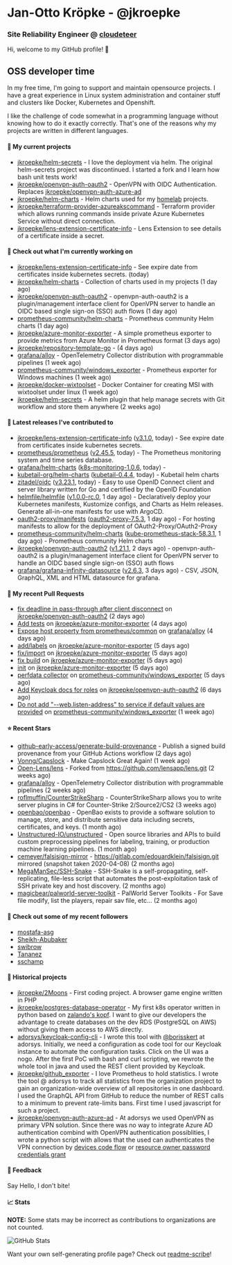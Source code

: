 # Jan-Otto Kröpke - @jkroepke
### Site Reliability Engineer @ [cloudeteer](https://cloudeteer.de/)

Hi, welcome to my GitHub profile! 👋

## OSS developer time
In my free time, I'm going to support and maintain opensource projects. I have a great experience in Linux system administration and container stuff and clusters like Docker, Kubernetes and Openshift.

I like the challenge of code somewhat in a programming language without knowing how to do it exactly correctly. That's one of the reasons why my projects are written in different languages.

#### 🌱 My current projects
- [jkroepke/helm-secrets](https://github.com/jkroepke/helm-secrets) - I love the deployment via helm. The original helm-secrets project was discontinued. I started a fork and I learn how bash unit tests work!
- [jkroepke/openvpn-auth-oauth2](https://github.com/jkroepke/openvpn-auth-oauth2) - OpenVPN with OIDC Authentication. Replaces  [jkroepke/openvpn-auth-azure-ad](https://github.com/jkroepke/openvpn-auth-azure-ad) 
- [jkroepke/helm-charts](https://github.com/jkroepke/helm-charts) - Helm charts used for my [homelab](https://github.com/jkroepke/homelab) projects.
- [jkroepke/terraform-provider-azureakscommand](https://github.com/jkroepke/terraform-provider-azureakscommand) - Terraform provider which allows running commands inside private Azure Kubernetes Service without direct connection.
- [jkroepke/lens-extension-certificate-info](https://github.com/jkroepke/lens-extension-certificate-info) - Lens Extension to see details of a certificate inside a secret.

#### 👷 Check out what I'm currently working on

- [jkroepke/lens-extension-certificate-info](https://github.com/jkroepke/lens-extension-certificate-info) - See expire date from certificates inside kubernetes secrets. (today)
- [jkroepke/helm-charts](https://github.com/jkroepke/helm-charts) - Collection of charts used in my projects (1 day ago)
- [jkroepke/openvpn-auth-oauth2](https://github.com/jkroepke/openvpn-auth-oauth2) - openvpn-auth-oauth2 is a plugin/management interface client for OpenVPN server to handle an OIDC based single sign-on (SSO) auth flows (1 day ago)
- [prometheus-community/helm-charts](https://github.com/prometheus-community/helm-charts) - Prometheus community Helm charts (1 day ago)
- [jkroepke/azure-monitor-exporter](https://github.com/jkroepke/azure-monitor-exporter) - A simple prometheus exporter to provide metrics from Azure Monitor in Prometheus format (3 days ago)
- [jkroepke/repository-template-go](https://github.com/jkroepke/repository-template-go) -  (4 days ago)
- [grafana/alloy](https://github.com/grafana/alloy) - OpenTelemetry Collector distribution with programmable pipelines (1 week ago)
- [prometheus-community/windows_exporter](https://github.com/prometheus-community/windows_exporter) - Prometheus exporter for Windows machines (1 week ago)
- [jkroepke/docker-wixtoolset](https://github.com/jkroepke/docker-wixtoolset) - Docker Container for creating MSI with wixtoolset under linux (1 week ago)
- [jkroepke/helm-secrets](https://github.com/jkroepke/helm-secrets) - A helm plugin that help manage secrets with Git workflow and store them anywhere (2 weeks ago)

#### 🔭 Latest releases I've contributed to

- [jkroepke/lens-extension-certificate-info](https://github.com/jkroepke/lens-extension-certificate-info) ([v3.1.0](https://github.com/jkroepke/lens-extension-certificate-info/releases/tag/v3.1.0), today) - See expire date from certificates inside kubernetes secrets.
- [prometheus/prometheus](https://github.com/prometheus/prometheus) ([v2.45.5](https://github.com/prometheus/prometheus/releases/tag/v2.45.5), today) - The Prometheus monitoring system and time series database.
- [grafana/helm-charts](https://github.com/grafana/helm-charts) ([k8s-monitoring-1.0.6](https://github.com/grafana/helm-charts/releases/tag/k8s-monitoring-1.0.6), today) - 
- [kubetail-org/helm-charts](https://github.com/kubetail-org/helm-charts) ([kubetail-0.4.4](https://github.com/kubetail-org/helm-charts/releases/tag/kubetail-0.4.4), today) - Kubetail helm charts
- [zitadel/oidc](https://github.com/zitadel/oidc) ([v3.23.1](https://github.com/zitadel/oidc/releases/tag/v3.23.1), today) - Easy to use OpenID Connect client and server library written for Go and certified by the OpenID Foundation
- [helmfile/helmfile](https://github.com/helmfile/helmfile) ([v1.0.0-rc.0](https://github.com/helmfile/helmfile/releases/tag/v1.0.0-rc.0), 1 day ago) - Declaratively deploy your Kubernetes manifests, Kustomize configs, and Charts as Helm releases. Generate all-in-one manifests for use with ArgoCD.
- [oauth2-proxy/manifests](https://github.com/oauth2-proxy/manifests) ([oauth2-proxy-7.5.3](https://github.com/oauth2-proxy/manifests/releases/tag/oauth2-proxy-7.5.3), 1 day ago) - For hosting manifests to allow for the deployment of OAuth2-Proxy/OAuth2-Proxy
- [prometheus-community/helm-charts](https://github.com/prometheus-community/helm-charts) ([kube-prometheus-stack-58.3.1](https://github.com/prometheus-community/helm-charts/releases/tag/kube-prometheus-stack-58.3.1), 1 day ago) - Prometheus community Helm charts
- [jkroepke/openvpn-auth-oauth2](https://github.com/jkroepke/openvpn-auth-oauth2) ([v1.21.1](https://github.com/jkroepke/openvpn-auth-oauth2/releases/tag/v1.21.1), 2 days ago) - openvpn-auth-oauth2 is a plugin/management interface client for OpenVPN server to handle an OIDC based single sign-on (SSO) auth flows
- [grafana/grafana-infinity-datasource](https://github.com/grafana/grafana-infinity-datasource) ([v2.6.3](https://github.com/grafana/grafana-infinity-datasource/releases/tag/v2.6.3), 3 days ago) - CSV, JSON, GraphQL, XML and HTML datasource for grafana.

#### 🔨 My recent Pull Requests

- [fix deadline in pass-through after client disconnect](https://github.com/jkroepke/openvpn-auth-oauth2/pull/257) on [jkroepke/openvpn-auth-oauth2](https://github.com/jkroepke/openvpn-auth-oauth2) (2 days ago)
- [Add tests](https://github.com/jkroepke/azure-monitor-exporter/pull/7) on [jkroepke/azure-monitor-exporter](https://github.com/jkroepke/azure-monitor-exporter) (4 days ago)
- [Expose host property from prometheus/common](https://github.com/grafana/alloy/pull/698) on [grafana/alloy](https://github.com/grafana/alloy) (4 days ago)
- [add/labels](https://github.com/jkroepke/azure-monitor-exporter/pull/5) on [jkroepke/azure-monitor-exporter](https://github.com/jkroepke/azure-monitor-exporter) (5 days ago)
- [fix/import](https://github.com/jkroepke/azure-monitor-exporter/pull/4) on [jkroepke/azure-monitor-exporter](https://github.com/jkroepke/azure-monitor-exporter) (5 days ago)
- [fix build](https://github.com/jkroepke/azure-monitor-exporter/pull/3) on [jkroepke/azure-monitor-exporter](https://github.com/jkroepke/azure-monitor-exporter) (5 days ago)
- [init](https://github.com/jkroepke/azure-monitor-exporter/pull/2) on [jkroepke/azure-monitor-exporter](https://github.com/jkroepke/azure-monitor-exporter) (5 days ago)
- [perfdata collector](https://github.com/prometheus-community/windows_exporter/pull/1459) on [prometheus-community/windows_exporter](https://github.com/prometheus-community/windows_exporter) (5 days ago)
- [Add Keycloak docs for roles](https://github.com/jkroepke/openvpn-auth-oauth2/pull/253) on [jkroepke/openvpn-auth-oauth2](https://github.com/jkroepke/openvpn-auth-oauth2) (6 days ago)
- [Do not add &#34;--web.listen-address&#34; to service if default values are provided](https://github.com/prometheus-community/windows_exporter/pull/1452) on [prometheus-community/windows_exporter](https://github.com/prometheus-community/windows_exporter) (1 week ago)

#### ⭐ Recent Stars

- [github-early-access/generate-build-provenance](https://github.com/github-early-access/generate-build-provenance) - Publish a signed build provenance from your GitHub Actions workflow (2 days ago)
- [Vonng/Capslock](https://github.com/Vonng/Capslock) - Make Capslock Great Again! (1 week ago)
- [Open-Lens/lens](https://github.com/Open-Lens/lens) - Forked from https://github.com/lensapp/lens.git (2 weeks ago)
- [grafana/alloy](https://github.com/grafana/alloy) - OpenTelemetry Collector distribution with programmable pipelines (2 weeks ago)
- [roflmuffin/CounterStrikeSharp](https://github.com/roflmuffin/CounterStrikeSharp) - CounterStrikeSharp allows you to write server plugins in C# for Counter-Strike 2/Source2/CS2 (3 weeks ago)
- [openbao/openbao](https://github.com/openbao/openbao) - OpenBao exists to provide a software solution to manage, store, and distribute sensitive data including secrets, certificates, and keys. (1 month ago)
- [Unstructured-IO/unstructured](https://github.com/Unstructured-IO/unstructured) - Open source libraries and APIs to build custom preprocessing pipelines for labeling, training, or production machine learning pipelines.  (1 month ago)
- [cemeyer/falsisign-mirror](https://github.com/cemeyer/falsisign-mirror) - https://gitlab.com/edouardklein/falsisign.git mirrored (snapshot taken 2020-04-08) (2 months ago)
- [MegaManSec/SSH-Snake](https://github.com/MegaManSec/SSH-Snake) - SSH-Snake is a self-propagating, self-replicating, file-less script that automates the post-exploitation task of SSH private key and host discovery. (2 months ago)
- [magicbear/palworld-server-toolkit](https://github.com/magicbear/palworld-server-toolkit) - PalWorld Server Toolkits - For Save file modify, list the players, repair sav file, etc... (2 months ago)

#### 👯 Check out some of my recent followers

- [mostafa-asg](https://github.com/mostafa-asg)
- [Sheikh-Abubaker](https://github.com/Sheikh-Abubaker)
- [swibrow](https://github.com/swibrow)
- [Tananez](https://github.com/Tananez)
- [sschamp](https://github.com/sschamp)

#### 📜 Historical projects
- [jkroepke/2Moons](https://github.com/jkroepke/2Moons) - First coding project. A browser game engine written in PHP
- [jkroepke/postgres-database-operator](https://github.com/jkroepke/postgres-database-operator) - My first k8s operator written in python based on [zalando's kopf](https://github.com/zalando-incubator/kopf). I want to give our developers the advantage to create databases on the dev RDS (PostgreSQL on AWS) without giving them access to AWS directly.
- [adorsys/keycloak-config-cli](https://github.com/adorsys/keycloak-config-cli) - I wrote this tool with [@borisskert](https://github.com/borisskert) at adorsys. Initially, we need a configuration as code tool for our Keycloak instance to automate the configuration tasks. Click on the UI was a nogo. After the first PoC with bash and curl scripting, we rewrote the whole tool in java and used the REST client provided by Keycloak.
- [jkroepke/github_exporter](https://github.com/jkroepke/github_exporter) - I love Prometheus to hold statistics. I wrote the tool @ adorsys to track all statistics from the organization project to gain an organization-wide overview of all repositories in one dashboard. I used the GraphQL API from GitHub to reduce the number of REST calls to a minimum to prevent rate-limits bans. First time I used javascript for such a project.
- [jkroepke/openvpn-auth-azure-ad](https://github.com/jkroepke/openvpn-auth-azure-ad) - At adorsys we used OpenVPN as primary VPN solution. Since there was no way to integrate Azure AD authentication combind with OpenVPN authentication possiblities, I wrote a python script with allows that the used can authenticates the VPN connection by [devices code flow](https://docs.microsoft.com/en-us/azure/active-directory/develop/v2-oauth2-device-code) or [resource owner password credentials grant](https://docs.microsoft.com/en-us/azure/active-directory/develop/v2-oauth-ropc)

#### 💬 Feedback

Say Hello, I don't bite!

#### 📈 Stats

**NOTE:** Some stats may be incorrect as contributions to organizations
are not counted.

![GitHub Stats](https://github-readme-stats.vercel.app/api?username=jkroepke&count_private=false&theme=tokyonight&show_icons=true)

Want your own self-generating profile page? Check out [readme-scribe](https://github.com/muesli/readme-scribe)!
